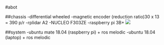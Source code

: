 #abot

##chassis
-differential wheeled
-magnetic encoder (reduction ratio)30 x 13 = 390 p/r
-rplidar A2
-NUCLEO F303ZE
-raspberry pi 3B+ 
![](https://img.alicdn.com/imgextra/i3/723377223/O1CN01MMJ1tv23EBLUCIBpj_!!723377223.jpg)

##system
-ubuntu mate 18.04 (raspberry pi) + ros melodic
-ubuntu 18.04 (laptop) + ros melodic